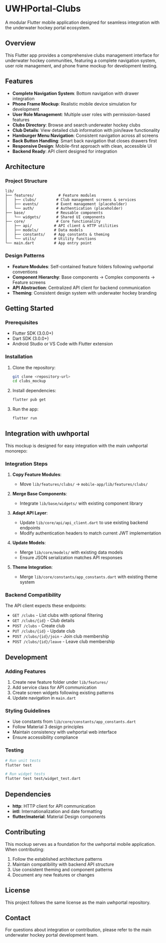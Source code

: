 # UWHPortal-Clubs

A modular Flutter mobile application designed for seamless integration with the underwater hockey portal ecosystem.

## Overview

This Flutter app provides a comprehensive clubs management interface for underwater hockey communities, featuring a complete navigation system, user role management, and phone frame mockup for development testing.

## Features

- **Complete Navigation System**: Bottom navigation with drawer integration
- **Phone Frame Mockup**: Realistic mobile device simulation for development
- **User Role Management**: Multiple user roles with permission-based features
- **Clubs Directory**: Browse and search underwater hockey clubs
- **Club Details**: View detailed club information with join/leave functionality
- **Hamburger Menu Navigation**: Consistent navigation across all screens
- **Back Button Handling**: Smart back navigation that closes drawers first
- **Responsive Design**: Mobile-first approach with clean, accessible UI
- **Backend Ready**: API client designed for integration

## Architecture

### Project Structure
```
lib/
├── features/           # Feature modules
│   ├── clubs/         # Club management screens & services
│   ├── events/        # Event management (placeholder)
│   └── auth/          # Authentication (placeholder)
├── base/              # Reusable components
│   └── widgets/       # Shared UI components
├── core/              # Core functionality
│   ├── api/          # API client & HTTP utilities
│   ├── models/       # Data models
│   ├── constants/    # App constants & theming
│   └── utils/        # Utility functions
└── main.dart         # App entry point
```

### Design Patterns

- **Feature Modules**: Self-contained feature folders following uwhportal conventions
- **Component Hierarchy**: Base components → Complex components → Feature screens
- **API Abstraction**: Centralized API client for backend communication
- **Theming**: Consistent design system with underwater hockey branding

## Getting Started

### Prerequisites
- Flutter SDK (3.0.0+)
- Dart SDK (3.0.0+)
- Android Studio or VS Code with Flutter extension

### Installation

1. Clone the repository:
   ```bash
   git clone <repository-url>
   cd clubs_mockup
   ```

2. Install dependencies:
   ```bash
   flutter pub get
   ```

3. Run the app:
   ```bash
   flutter run
   ```

## Integration with uwhportal

This mockup is designed for easy integration with the main uwhportal monorepo:

### Integration Steps

1. **Copy Feature Modules**:
   - Move `lib/features/clubs/` → `mobile-app/lib/features/clubs/`

2. **Merge Base Components**:
   - Integrate `lib/base/widgets/` with existing component library

3. **Adapt API Layer**:
   - Update `lib/core/api/api_client.dart` to use existing backend endpoints
   - Modify authentication headers to match current JWT implementation

4. **Update Models**:
   - Merge `lib/core/models/` with existing data models
   - Ensure JSON serialization matches API responses

5. **Theme Integration**:
   - Merge `lib/core/constants/app_constants.dart` with existing theme system

### Backend Compatibility

The API client expects these endpoints:
- `GET /clubs` - List clubs with optional filtering
- `GET /clubs/{id}` - Club details
- `POST /clubs` - Create club  
- `PUT /clubs/{id}` - Update club
- `POST /clubs/{id}/join` - Join club membership
- `POST /clubs/{id}/leave` - Leave club membership

## Development

### Adding Features
1. Create new feature folder under `lib/features/`
2. Add service class for API communication  
3. Create screen widgets following existing patterns
4. Update navigation in `main.dart`

### Styling Guidelines
- Use constants from `lib/core/constants/app_constants.dart`
- Follow Material 3 design principles
- Maintain consistency with uwhportal web interface
- Ensure accessibility compliance

### Testing
```bash
# Run unit tests
flutter test

# Run widget tests
flutter test test/widget_test.dart
```

## Dependencies

- **http**: HTTP client for API communication
- **intl**: Internationalization and date formatting
- **flutter/material**: Material Design components

## Contributing

This mockup serves as a foundation for the uwhportal mobile application. When contributing:

1. Follow the established architecture patterns
2. Maintain compatibility with backend API structure  
3. Use consistent theming and component patterns
4. Document any new features or changes

## License

This project follows the same license as the main uwhportal repository.

## Contact

For questions about integration or contribution, please refer to the main underwater hockey portal development team.
